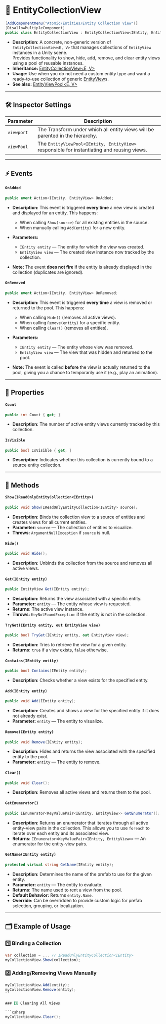 # 🧩 EntityCollectionView

```csharp  
[AddComponentMenu("Atomic/Entities/Entity Collection View")]
[DisallowMultipleComponent]
public class EntityCollectionView : EntityCollectionView<IEntity, EntityView>
```

- **Description:** A concrete, non-generic version of `EntityCollectionView<E, V>` that manages collections of `EntityView` instances in a Unity scene.  
  Provides functionality to show, hide, add, remove, and clear entity views using a pool of reusable instances.
- **Inheritance:** [EntityCollectionView<E, V>](EntityCollectionView%601.md)
- **Usage:** Use when you do not need a custom entity type and want a ready-to-use collection of generic [EntityView](EntityView.md)s.
- **See also:** [EntityViewPool<E, V>](EntityViewPool%601.md)

---

## 🛠 Inspector Settings

| Parameter  | Description                                                                   |
|------------|-------------------------------------------------------------------------------|
| `viewport` | The Transform under which all entity views will be parented in the hierarchy. |
| `viewPool` | The `EntityViewPool<IEntity, EntityView>` responsible for instantiating and reusing views.   |

---

## ⚡ Events

#### `OnAdded`

```csharp
public event Action<IEntity, EntityView> OnAdded;  
```

- **Description:** This event is triggered **every time** a new view is created and displayed for an entity. This
  happens:
    - When calling `Show(source)` for all existing entities in the source.
    - When manually calling `Add(entity)` for a new entity.

- **Parameters:**
    - `IEntity entity` — The entity for which the view was created.
    - `EntityView view` — The created view instance now tracked by the collection.
- **Note:** The event **does not fire** if the entity is already displayed in the collection (duplicates are ignored).

#### `OnRemoved`

```csharp  
public event Action<IEntity, EntityView> OnRemoved;  
```

- **Description:** This event is triggered **every time** a view is removed or returned to the pool. This happens:
    - When calling `Hide()` (removes all active views).
    - When calling `Remove(entity)` for a specific entity.
    - When calling `Clear()` (removes all entities).

- **Parameters:**
    - `IEntity entity` — The entity whose view was removed.
    - `EntityView view` — The view that was hidden and returned to the pool.

- **Note:** The event is called **before** the view is actually returned to the pool, giving you a chance to temporarily
  use it (e.g., play an animation).

---

## 🔑 Properties

#### `Count`

```csharp  
public int Count { get; }  
```

- **Description:** The number of active entity views currently tracked by this collection.

#### `IsVisible`

```csharp  
public bool IsVisible { get; }  
```

- **Description:** Indicates whether this collection is currently bound to a source entity collection.

---

## 🏹 Methods

#### `Show(IReadOnlyEntityCollection<IEntity>)`

```csharp  
public void Show(IReadOnlyEntityCollection<IEntity> source);  
```

- **Description:** Binds the collection view to a source of entities and creates views for all current entities.
- **Parameter:** `source` — The collection of entities to visualize.
- **Throws:** `ArgumentNullException` if `source` is null.

#### `Hide()`

```csharp  
public void Hide();  
```

- **Description:** Unbinds the collection from the source and removes all active views.

#### `Get(IEntity entity)`

```csharp  
public EntityView Get(IEntity entity);  
```

- **Description:** Returns the view associated with a specific entity.
- **Parameter:** `entity` — The entity whose view is requested.
- **Returns:** The active view instance.
- **Throws:** `KeyNotFoundException` if the entity is not in the collection.

#### `TryGet(IEntity entity, out EntityView view)`

```csharp  
public bool TryGet(IEntity entity, out EntityView view);  
```

- **Description:** Tries to retrieve the view for a given entity.
- **Returns:** `true` if a view exists, `false` otherwise.

#### `Contains(IEntity entity)`

```csharp  
public bool Contains(IEntity entity);  
```

- **Description:** Checks whether a view exists for the specified entity.

#### `Add(IEntity entity)`

```csharp  
public void Add(IEntity entity);  
```

- **Description:** Creates and shows a view for the specified entity if it does not already exist.
- **Parameter:** `entity` — The entity to visualize.

#### `Remove(IEntity entity)`

```csharp  
public void Remove(IEntity entity);  
```

- **Description:** Hides and returns the view associated with the specified entity to the pool.
- **Parameter:** `entity` — The entity to remove.

#### `Clear()`

```csharp  
public void Clear();  
```

- **Description:** Removes all active views and returns them to the pool.

#### `GetEnumerator()`

```csharp  
public IEnumerator<KeyValuePair<IEntity, EntityView>> GetEnumerator();  
```

- **Description:** Returns an enumerator that iterates through all active entity-view pairs in the collection.
  This allows you to use `foreach` to iterate over each entity and its associated view.
- **Returns:** `IEnumerator<KeyValuePair<IEntity, EntityView>>` — An enumerator for the entity-view pairs.

#### `GetName(IEntity entity)`

```csharp  
protected virtual string GetName(IEntity entity);  
```

- **Description:** Determines the name of the prefab to use for the given entity.
- **Parameter:** `entity` — The entity to evaluate.
- **Returns:** The name used to rent a view from the pool.
- **Default Behavior:** Returns `entity.Name`.
- **Override:** Can be overridden to provide custom logic for prefab selection, grouping, or localization.

---

## 🗂 Example of Usage

### 1️⃣ Binding a Collection

```csharp  
var collection = ... // IReadOnlyEntityCollection<IEntity>
myCollectionView.Show(collection);  
```

### 2️⃣ Adding/Removing Views Manually

```csharp  
myCollectionView.Add(entity);
myCollectionView.Remove(entity);  
``

### 3️⃣ Clearing All Views

```csharp  
myCollectionView.Clear();  
```




<!--

# 🧩 EntityCollectionView

`EntityCollectionView` is a Unity `MonoBehaviour` that manages a collection of `EntityView` instances in the scene. It supports dynamically showing, hiding, adding, and removing entity views, with efficient reuse via a view pool.

This system comes in two forms:

* **Non-generic** version (`EntityCollectionView`) for working with `IEntity`.
* **Generic** version (`EntityCollectionView<E, V>`) for type-specific entities and views.

---

## Key Features

### Dynamic View Management
- Automatically creates views for newly added entities.
- Removes views when entities are removed or despawned.
- Supports clearing all active views at once.

### Efficient Pooling
- Uses a reusable pool of `EntityView` instances.
- Reduces runtime allocations and improves performance.
- Automatically returns views to the pool when removed.

### Type Safety
- Generic version allows compile-time type checking for entity and view types.
- Non-generic version provides convenience for general-purpose usage.

### Flexibility
- Custom entity naming logic via `GetEntityName`.
- Bind to any `IReadOnlyEntityCollection<E>` source.
- Supports Unity scene hierarchy organization through a viewport transform.

---

## EntityCollectionView
**A shorthand for `EntityCollectionView<IEntity, EntityView>`.**

```csharp
[DisallowMultipleComponent]
public class EntityCollectionView : EntityCollectionView<IEntity, EntityView>
{
}
```

## EntityCollectionView<E, V>
**Generic version for managing entity-specific views.**

```csharp
public abstract class EntityCollectionView<E, V> : MonoBehaviour, IEnumerable<KeyValuePair<E, V>>
    where E : IEntity
    where V : EntityView<E>
{
}
```

---

## Methods

### Show
```csharp
void Show(IReadOnlyEntityCollection<E> source);
```
- **Purpose**: Binds the collection to a source and displays all entity views.
- **Parameter**: `source` — The collection of entities to visualize.
- **Throws**: `ArgumentNullException` if `source` is null.

### Hide
```csharp
void Hide();
```
- **Purpose**: Hides all entity views and detaches from the source.

### Add
```csharp
void Add(E entity);
```
- **Purpose**: Creates and displays a view for the specified entity.
- **Behavior**: If a view already exists, it will not create a duplicate.

### RemoveView
```csharp
void Remove(E entity);
```
- **Purpose**: Hides and returns the view to the pool.

### Clear
```csharp
void Clear();
```
- **Purpose**: Removes all views from the collection and returns them to the pool.

### Get
```csharp
V Get(E entity);
```
- **Purpose**: Retrieves the view associated with a specific entity.
- **Throws**: `KeyNotFoundException` if the entity has no active view.

### GetEnumerator
```csharp
IEnumerator<KeyValuePair<E, V>> GetEnumerator();
```
- **Purpose**: Iterates through all entity-view pairs in the collection.

### GetName
```csharp
protected virtual string GetEntityName(E entity);
```
- **Purpose**: Determines the name used to retrieve the view prefab for a given entity.
- **Default Behavior**: Returns `entity.Name`.
- **Override**: Supports custom naming logic for categories or localization.

---

## Example Usage

### Example #1: Binding Entity Collection (Show / Hide)

```csharp
// Find the collection view in the scene
var collectionView = FindObjectOfType<EntityCollectionView>();

// Bind the collection view to a source of entities
collectionView.Show(entityCollection);

// The collection view automatically creates views for all entities in the collection
// and will keep them synchronized as entities are added or removed

// When done, hide all views
collectionView.Hide();
```

**Description:**
- Demonstrates binding a collection to `EntityCollectionView`.
- Views are automatically created and destroyed based on the bound entity collection.
- Useful for automatic synchronization of entity views without manual intervention.

### Example #2: Manual View Management
```csharp
// Access the collection view manually
var collectionView = FindObjectOfType<EntityCollectionView>();

// Show a view for a specific entity
collectionView.Add(someEntity);

// Retrieve the view for custom logic
EntityView view = collectionView.Get(someEntity);

// Remove the view when needed
collectionView.Remove(someEntity);
```

**Description:**
- Shows manual control over individual views.
- Useful when you want to add or remove entity views outside the automatic collection binding.
- Provides flexibility for one-off operations on specific entities.


-->